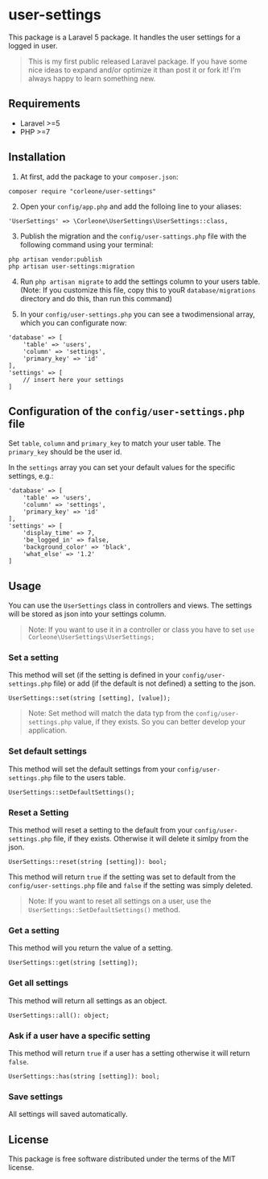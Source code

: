 # user-settings

This package is a Laravel 5 package. It handles the user settings for a logged in user.

> This is my first public released Laravel package. If you have some nice ideas to expand and/or optimize it than post it or fork it!
> I'm always happy to learn something new.

## Requirements

  - Laravel >=5
  - PHP >=7

## Installation
1. At first, add the package to your `composer.json`:
```
composer require "corleone/user-settings"
```
2. Open your `config/app.php` and add the folloing line to your aliases:
```
'UserSettings' => \Corleone\UserSettings\UserSettings::class,
```
3. Publish the migration and the `config/user-sattings.php` file with the following command using your terminal:
```
php artisan vendor:publish
php artisan user-settings:migration
```

4. Run `php artisan migrate` to add the settings column to your users table. (Note: If you customize this file, copy this to youR `database/migrations` directory and do this, than run this command)

5. In your `config/user-settings.php` you can see a twodimensional array, which you can configurate now:
```
'database' => [
    'table' => 'users',
    'column' => 'settings',
    'primary_key' => 'id'
],
'settings' => [
    // insert here your settings
]
```

## Configuration of the `config/user-settings.php` file

Set `table`, `column` and `primary_key` to match your user table. The `primary_key` should be the user id.

In the `settings` array you can set your default values for the specific settings, e.g.:
```
'database' => [
    'table' => 'users',
    'column' => 'settings',
    'primary_key' => 'id'
],
'settings' => [
    'display_time' => 7,
    'be_logged_in' => false,
    'background_color' => 'black',
    'what_else' => '1.2'
]
```

## Usage

You can use the `UserSettings` class in controllers and views. The settings will be stored as json into your settings column.
> Note: If you want to use it in a controller or class you have to set `use Corleone\UserSettings\UserSettings;`

### Set a setting
This method will set (if the setting is defined in your `config/user-settings.php` file) or add (if the default is not defined) a setting to the json.
```
UserSettings::set(string [setting], [value]);
```
> Note: Set method will match the data typ from the `config/user-settings.php` value, if they exists. So you can better develop your application.

### Set default settings
This method will set the default settings from your `config/user-settings.php` file to the users table.
```
UserSettings::setDefaultSettings();
```

### Reset a Setting
This method will reset a setting to the default from your `config/user-settings.php` file, if they exists. Otherwise it will delete it simlpy from the json.
```
UserSettings::reset(string [setting]): bool;
```
This method will return `true` if the setting was set to default from the `config/user-settings.php` file and `false` if the setting was simply deleted.

> Note: If you want to reset all settings on a user, use the `UserSettings::SetDefaultSettings()` method.

### Get a setting
This method will you return the value of a setting.
```
UserSettings::get(string [setting]);
```

### Get all settings
This method will return all settings as an object.
```
UserSettings::all(): object;
```

### Ask if a user have a specific setting
This method will return `true` if a user has a setting otherwise it will return `false`.
```
UserSettings::has(string [setting]): bool;
```

### Save settings
All settings will saved automatically.

## License
This package is free software distributed under the terms of the MIT license.
